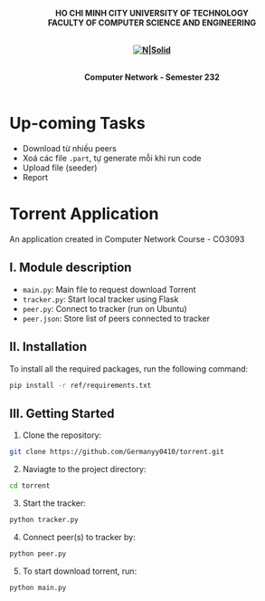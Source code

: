 <strong><div align="center">
HO CHI MINH CITY
UNIVERSITY OF TECHNOLOGY
<br />
FACULTY OF COMPUTER SCIENCE AND ENGINEERING
<br />
<br />

[![N|Solid](https://upload.wikimedia.org/wikipedia/commons/thumb/d/de/HCMUT_official_logo.png/238px-HCMUT_official_logo.png)](https://hcmut.edu.vn/)
<br /></strong>
<br />

**Computer Network - Semester 232**
<br/>
<br/>

</div>


# Up-coming Tasks

- Download từ nhiều peers
- Xoá các file ```.part```, tự generate mỗi khi run code
- Upload file (seeder)
- Report


# Torrent Application

An application created in Computer Network Course - CO3093

## I. Module description

- ```main.py```: Main file to request download Torrent
- ```tracker.py```: Start local tracker using Flask
- ```peer.py```: Connect to tracker (run on Ubuntu)
- ```peer.json```: Store list of peers connected to tracker

## II. Installation

To install all the required packages, run the following command:

```bash
pip install -r ref/requirements.txt
```

## III. Getting Started

1. Clone the repository:

```bash
git clone https://github.com/Germanyy0410/torrent.git
```

2. Naviagte to the project directory:

```bash
cd torrent
```

3. Start the tracker:

```bash
python tracker.py
```

4. Connect peer(s) to tracker by:

 ```bash
python peer.py
```

5. To start download torrent, run:

 ```bash
python main.py
```
